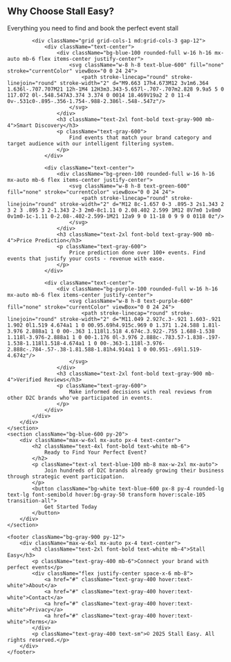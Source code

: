   <section className="py-20 bg-white">
        <div className="max-w-6xl mx-auto px-4">
            <div className="text-center mb-16">
                <h2 className="text-4xl font-bold text-gray-900 mb-4">Why Choose Stall Easy?</h2>
                <p className="text-xl text-gray-600">
                    Everything you need to find and book the perfect event stall
                </p>
            </div>

            <div className="grid grid-cols-1 md:grid-cols-3 gap-12">
                <div className="text-center">
                    <div className="bg-blue-100 rounded-full w-16 h-16 mx-auto mb-6 flex items-center justify-center">
                        <svg className="w-8 h-8 text-blue-600" fill="none" stroke="currentColor" viewBox="0 0 24 24">
                            <path stroke-linecap="round" stroke-linejoin="round" stroke-width="2" d="M9.663 17h4.673M12 3v1m6.364 1.636l-.707.707M21 12h-1M4 12H3m3.343-5.657l-.707-.707m2.828 9.9a5 5 0 117.072 0l-.548.547A3.374 3.374 0 0014 18.469V19a2 2 0 11-4 0v-.531c0-.895-.356-1.754-.988-2.386l-.548-.547z"/>
                        </svg>
                    </div>
                    <h3 className="text-2xl font-bold text-gray-900 mb-4">Smart Discovery</h3>
                    <p className="text-gray-600">
                        Find events that match your brand category and target audience with our intelligent filtering system.
                    </p>
                </div>

                <div className="text-center">
                    <div className="bg-green-100 rounded-full w-16 h-16 mx-auto mb-6 flex items-center justify-center">
                        <svg className="w-8 h-8 text-green-600" fill="none" stroke="currentColor" viewBox="0 0 24 24">
                            <path stroke-linecap="round" stroke-linejoin="round" stroke-width="2" d="M12 8c-1.657 0-3 .895-3 2s1.343 2 3 2 3 .895 3 2-1.343 2-3 2m0-8c1.11 0 2.08.402 2.599 1M12 8V7m0 1v8m0 0v1m0-1c-1.11 0-2.08-.402-2.599-1M21 12a9 9 0 11-18 0 9 9 0 0118 0z"/>
                        </svg>
                    </div>
                    <h3 className="text-2xl font-bold text-gray-900 mb-4">Price Prediction</h3>
                    <p className="text-gray-600">
                        Price prediction done over 100+ events. Find events that justify your costs - revenue with ease.
                    </p>
                </div>

                <div className="text-center">
                    <div className="bg-purple-100 rounded-full w-16 h-16 mx-auto mb-6 flex items-center justify-center">
                        <svg className="w-8 h-8 text-purple-600" fill="none" stroke="currentColor" viewBox="0 0 24 24">
                            <path stroke-linecap="round" stroke-linejoin="round" stroke-width="2" d="M11.049 2.927c.3-.921 1.603-.921 1.902 0l1.519 4.674a1 1 0 00.95.69h4.915c.969 0 1.371 1.24.588 1.81l-3.976 2.888a1 1 0 00-.363 1.118l1.518 4.674c.3.922-.755 1.688-1.538 1.118l-3.976-2.888a1 1 0 00-1.176 0l-3.976 2.888c-.783.57-1.838-.197-1.538-1.118l1.518-4.674a1 1 0 00-.363-1.118l-3.976-2.888c-.784-.57-.38-1.81.588-1.81h4.914a1 1 0 00.951-.69l1.519-4.674z"/>
                        </svg>
                    </div>
                    <h3 className="text-2xl font-bold text-gray-900 mb-4">Verified Reviews</h3>
                    <p className="text-gray-600">
                        Make informed decisions with real reviews from other D2C brands who've participated in events.
                    </p>
                </div>
            </div>
        </div>
    </section>
    <section className="bg-blue-600 py-20">
        <div className="max-w-6xl mx-auto px-4 text-center">
            <h2 className="text-4xl font-bold text-white mb-6">
                Ready to Find Your Perfect Event?
            </h2>
            <p className="text-xl text-blue-100 mb-8 max-w-2xl mx-auto">
                Join hundreds of D2C brands already growing their business through strategic event participation.
            </p>
            <button className="bg-white text-blue-600 px-8 py-4 rounded-lg text-lg font-semibold hover:bg-gray-50 transform hover:scale-105 transition-all">
                Get Started Today
            </button>
        </div>
    </section>

    <footer className="bg-gray-900 py-12">
        <div className="max-w-6xl mx-auto px-4 text-center">
            <h3 className="text-2xl font-bold text-white mb-4">Stall Easy</h3>
            <p className="text-gray-400 mb-6">Connect your brand with perfect events</p>
            <div className="flex justify-center space-x-6 mb-8">
                <a href="#" className="text-gray-400 hover:text-white">About</a>
                <a href="#" className="text-gray-400 hover:text-white">Contact</a>
                <a href="#" className="text-gray-400 hover:text-white">Privacy</a>
                <a href="#" className="text-gray-400 hover:text-white">Terms</a>
            </div>
            <p className="text-gray-400 text-sm">© 2025 Stall Easy. All rights reserved.</p>
        </div>
    </footer>


    


    
